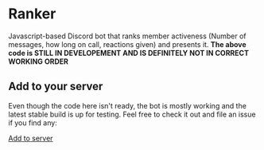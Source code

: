 # Ranker

Javascript-based Discord bot that ranks member activeness (Number of messages, how long on call, reactions given) and presents it.
**The above code is STILL IN DEVELOPEMENT AND IS DEFINITELY NOT IN CORRECT WORKING ORDER**

## Add to your server

Even though the code here isn't ready, the bot is mostly working and the latest stable build is up for testing. Feel free to check it out and file an issue if you find any:

[Add to server](https://discord.com/api/oauth2/authorize?client_id=705577985020788747&permissions=0&scope=bot)
